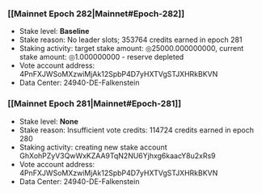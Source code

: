 ### [[Mainnet Epoch 282|Mainnet#Epoch-282]]
* Stake level: **Baseline**
* Stake reason: No leader slots; 353764 credits earned in epoch 281
* Staking activity: target stake amount: ◎25000.000000000, current stake amount: ◎1.000000000 - reserve depleted
* Vote account address: 4PnFXJWSoMXzwiMjAk12SpbP4D7yHXTVgSTJXHRkBKVN
* Data Center: 24940-DE-Falkenstein
### [[Mainnet Epoch 281|Mainnet#Epoch-281]]
* Stake level: **None**
* Stake reason: Insufficient vote credits: 114724 credits earned in epoch 280
* Staking activity: creating new stake account GhXohPZyV3QwWxKZAA9TqN2NU6Yjhxg6kaacY8u2xRs9
* Vote account address: 4PnFXJWSoMXzwiMjAk12SpbP4D7yHXTVgSTJXHRkBKVN
* Data Center: 24940-DE-Falkenstein